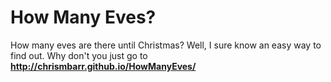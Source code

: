 How Many Eves?
==================

How many eves are there until Christmas?  Well, I sure know an easy way to find out.
Why don't you just go to **http://chrismbarr.github.io/HowManyEves/**